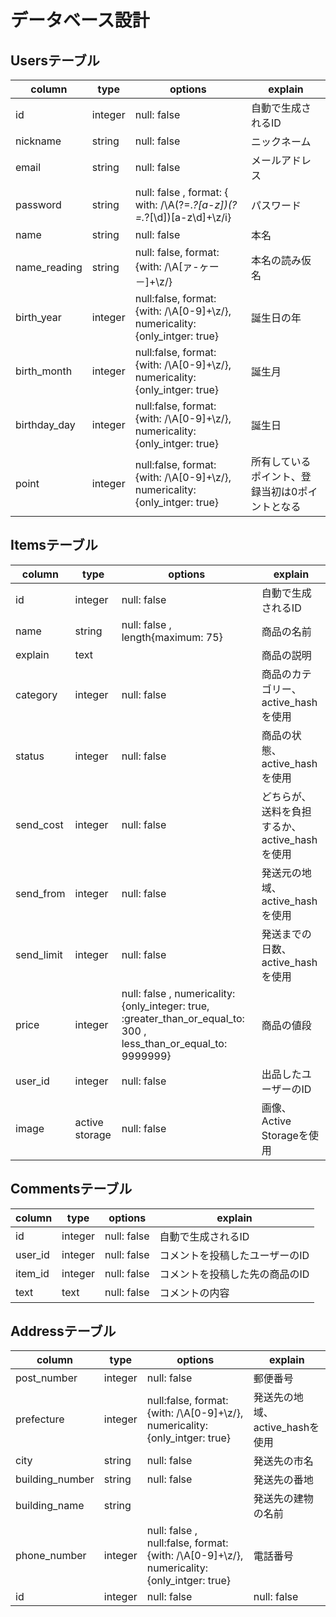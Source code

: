 # データベース設計

## Usersテーブル
|column      |type    |options                                                                   |explain                                |
|------------|--------|--------------------------------------------------------------------------|---------------------------------------|
|id          |integer |null: false                                                               |自動で生成されるID                        |
|nickname    |string  |null: false                                                               |ニックネーム                             |
|email       |string  |null: false                                                               |メールアドレス                            |
|password    |string  |null: false , format: { with: /\A(?=.*?[a-z])(?=.*?[\d])[a-z\d]+\z/i}     |パスワード                               |
|name        |string  |null: false                                                               |本名                                    |
|name_reading|string  |null: false, format:{with: /\A[ァ-ヶー－]+\z/}                             |本名の読み仮名                            |
|birth_year  |integer |null:false, format:{with: /\A[0-9]+\z/}, numericality: {only_intger: true}|誕生日の年                               |
|birth_month |integer |null:false, format:{with: /\A[0-9]+\z/}, numericality: {only_intger: true}|誕生月                                   |
|birthday_day|integer |null:false, format:{with: /\A[0-9]+\z/}, numericality: {only_intger: true}|誕生日                                   |
|point       |integer |null:false, format:{with: /\A[0-9]+\z/}, numericality: {only_intger: true}|所有しているポイント、登録当初は0ポイントとなる |


## Itemsテーブル
|column     |type           |options       |explain                                |
|-----------|---------------|--------------|------------------------------------|
|id         |integer        |null: false|自動で生成されるID                                |
|name       |string         |null: false , length{maximum: 75}|商品の名前                                |
|explain    |text           |           |商品の説明                                |
|category   |integer        |null: false|商品のカテゴリー、active_hashを使用         |
|status     |integer        |null: false|商品の状態、active_hashを使用              |
|send_cost  |integer        |null: false|どちらが、送料を負担するか、active_hashを使用 |
|send_from  |integer        |null: false|発送元の地域、active_hashを使用            |
|send_limit |integer        |null: false|発送までの日数、active_hashを使用          |
|price      |integer        |null: false , numericality: {only_integer: true, :greater_than_or_equal_to: 300 , less_than_or_equal_to: 9999999}|商品の値段|
|user_id    |integer        |null: false|出品したユーザーのID                       |
|image      |active storage |null: false|画像、Active Storageを使用                |

## Commentsテーブル
|column  |type    |options     |explain                  |
|--------|--------|------------|-------------------------|
|id      |integer |null: false |自動で生成されるID          |
|user_id |integer |null: false |コメントを投稿したユーザーのID|
|item_id |integer |null: false |コメントを投稿した先の商品のID|
|text    |text    |null: false |コメントの内容              |

## Addressテーブル
|column          |type    |options                                                                                 |explain                      |
|----------------|--------|----------------------------------------------------------------------------------------|-----------------------------|
|post_number     |integer |null: false                                                                             |郵便番号                      |
|prefecture      |integer |null:false, format:{with: /\A[0-9]+\z/}, numericality: {only_intger: true}              |発送先の地域、active_hashを使用 |
|city            |string  |null: false                                                                             |発送先の市名                   |
|building_number |string  |null: false                                                                             |発送先の番地                   |
|building_name   |string  |                                                                                        |発送先の建物の名前              |
|phone_number    |integer |null: false , null:false, format:{with: /\A[0-9]+\z/}, numericality: {only_intger: true}|電話番号                       |
|id              |integer |null: false                                                                             |null: false|自動で生成されるID  |